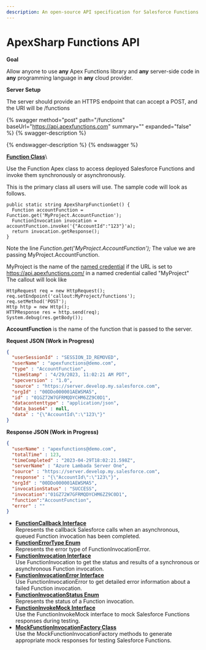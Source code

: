 ```yaml
---
description: An open-source API specification for Salesforce Functions
---
```


# ApexSharp Functions API

**Goal**

Allow anyone to use **any** Apex Functions library and **any** server-side code in **any** programming language in **any** cloud provider.

**Server Setup**

The server should provide an HTTPS endpoint that can accept a POST, and the URI will be /functions&#x20;

{% swagger method="post" path="/functions" baseUrl="https://api.apexfunctions.com" summary="" expanded="false" %}
{% swagger-description %}

{% endswagger-description %}
{% endswagger %}

[**Function Class**](https://developer.salesforce.com/docs/atlas.en-us.apexref.meta/apexref/apex\_class\_functions\_Function.htm#apex\_class\_functions\_Function)\


Use the Function Apex class to access deployed Salesforce Functions and invoke them synchronously or asynchronously.

This is the primary class all users will use. The sample code will look as follows.&#x20;

```apex
public static string ApexSharpFunctionGet() {
  Function accountFunction = Function.get('MyProject.AccountFunction');
  FunctionInvocation invocation = accountFunction.invoke('{"AccountId":"123"}'a);
  return invocation.getResponse();     
}
```

Note the line _Function.get('MyProject.AccountFunction');_ The value we are passing MyProject.AccountFunction.&#x20;

MyProject is the name of the [named credential](https://developer.salesforce.com/docs/atlas.en-us.apexcode.meta/apexcode/apex\_callouts\_named\_credentials.htm) if the URL is set to https://api.apexfunctions.com/ in a named credential called "MyProject" The callout will look like

```apex
HttpRequest req = new HttpRequest();
req.setEndpoint('callout:MyProject/functions');
req.setMethod('POST');
Http http = new Http();
HTTPResponse res = http.send(req);
System.debug(res.getBody());
```

**AccountFunction** is the name of the function that is passed to the server.

**Request JSON (Work in Progress)**

```json
{
  "userSessionId" : "SESSION_ID_REMOVED",
  "userName" : "apexfunctions@demo.com",
  "type" : "AccountFunction",
  "timeStamp" : "4/29/2023, 11:02:21 AM PDT",
  "specversion" : "1.0",
  "source" : "https://server.develop.my.salesforce.com",
  "orgId" : "00DDo000001AEWSMA5",
  "id" : "01GZ72W7GFRMQDYCHM6ZZ9C0D1",
  "datacontenttype" : "application/json",
  "data_base64" : null,
  "data" : "{\"AccountId\":\"123\"}"
}
```



**Response JSON (Work in Progress)**

```json
{
  "userName" : "apexfunctions@demo.com",
  "totalTime" : 123,
  "timeCompleted" : "2023-04-29T18:02:21.598Z",
  "serverName" : "Azure Lambada Server One",
  "source" : "https://server.develop.my.salesforce.com",
  "response" : "{\"AccountId\":\"123\"}",
  "orgId" : "00DDo000001AEWSMA5",
  "invocationStatus" : "SUCCESS",
  "invocation":"01GZ72W7GFRMQDYCHM6ZZ9C0D1",
  "function":"AccountFunction",
  "error" : ""
}
```







* [**FunctionCallback Interface**](https://developer.salesforce.com/docs/atlas.en-us.apexref.meta/apexref/apex\_interface\_functions\_FunctionCallback.htm#apex\_interface\_functions\_FunctionCallback)\
  Represents the callback Salesforce calls when an asynchronous, queued Function invocation has been completed.
* [**FunctionErrorType Enum**](https://developer.salesforce.com/docs/atlas.en-us.apexref.meta/apexref/apex\_enum\_functions\_FunctionErrorType.htm)\
  Represents the error type of FunctionInvocationError.
* [**FunctionInvocation Interface**](https://developer.salesforce.com/docs/atlas.en-us.apexref.meta/apexref/apex\_interface\_functions\_FunctionInvocation.htm#apex\_interface\_functions\_FunctionInvocation)\
  Use FunctionInvocation to get the status and results of a synchronous or asynchronous Function invocation.
* [**FunctionInvocationError Interface**](https://developer.salesforce.com/docs/atlas.en-us.apexref.meta/apexref/apex\_interface\_functions\_FunctionInvocationError.htm#apex\_interface\_functions\_FunctionInvocationError)\
  Use FunctionInvocationError to get detailed error information about a failed Function invocation.
* [**FunctionInvocationStatus Enum**](https://developer.salesforce.com/docs/atlas.en-us.apexref.meta/apexref/apex\_enum\_functions\_FunctionInvocationStatus.htm)\
  Represents the status of a Function invocation.
* [**FunctionInvokeMock Interface**](https://developer.salesforce.com/docs/atlas.en-us.apexref.meta/apexref/apex\_interface\_functions\_FunctionInvokeMock.htm#apex\_interface\_functions\_FunctionInvokeMock)\
  Use the FunctionInvokeMock interface to mock Salesforce Functions responses during testing.
* [**MockFunctionInvocationFactory Class**](https://developer.salesforce.com/docs/atlas.en-us.apexref.meta/apexref/apex\_class\_functions\_MockFunctionInvocationFactory.htm#apex\_class\_functions\_MockFunctionInvocationFactory)\
  Use the MockFunctionInvocationFactory methods to generate appropriate mock responses for testing Salesforce Functions.

##

##

##
